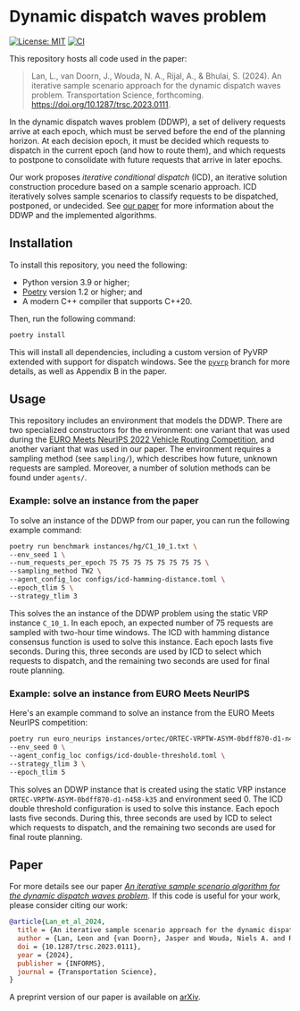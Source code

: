 # Dynamic dispatch waves problem
 [![License: MIT](https://img.shields.io/badge/License-MIT-yellow.svg)](https://opensource.org/licenses/MIT)
[![CI](https://github.com/leonlan/dynamic-dispatch-waves/actions/workflows/CI.yml/badge.svg)](https://github.com/leonlan/dynamic-dispatch-waves/actions/workflows/CI.yml)

This repository hosts all code used in the paper:

> Lan, L., van Doorn, J., Wouda, N. A., Rijal, A., & Bhulai, S. (2024). An iterative sample scenario approach for the dynamic dispatch waves problem. Transportation Science, forthcoming. https://doi.org/10.1287/trsc.2023.0111.

In the dynamic dispatch waves problem (DDWP), a set of delivery requests arrive at each epoch, which must be served before the end of the planning horizon. 
At each decision epoch, it must be decided which requests to dispatch in the current epoch (and how to route them), and which requests to postpone to consolidate with future requests that arrive in later epochs.

Our work proposes _iterative conditional dispatch_ (ICD), an iterative solution construction procedure based on a sample scenario approach. ICD iteratively solves sample scenarios to classify requests to be dispatched, postponed, or undecided. See [our paper](#paper) for more information about the DDWP and the implemented algorithms.


## Installation

To install this repository, you need the following:
- Python version 3.9 or higher;
- [Poetry](https://python-poetry.org/) version 1.2 or higher; and
- A modern C++ compiler that supports C++20.

Then, run the following command:

```bash
poetry install
```

This will install all dependencies, including a custom version of PyVRP extended with support for dispatch windows. See the [`pyvrp`](https://github.com/leonlan/dynamic-dispatch-waves/tree/pyvrp) branch for more details, as well as Appendix B in the paper. 

## Usage

This repository includes an environment that models the DDWP.
There are two specialized constructors for the environment: one variant that was used during the [EURO Meets NeurIPS 2022 Vehicle Routing Competition](https://euro-neurips-vrp-2022.challenges.ortec.com/), and another variant that was used in our paper. 
The environment requires a sampling method (see `sampling/`), which describes how future, unknown requests are sampled.
Moreover, a number of solution methods can be found under `agents/`.

### Example: solve an instance from the paper

To solve an instance of the DDWP from our paper, you can run the following example command:

``` bash
poetry run benchmark instances/hg/C1_10_1.txt \
--env_seed 1 \
--num_requests_per_epoch 75 75 75 75 75 75 75 75 \
--sampling_method TW2 \
--agent_config_loc configs/icd-hamming-distance.toml \
--epoch_tlim 5 \
--strategy_tlim 3 
```

This solves the an instance of the DDWP problem using the static VRP instance `C_10_1`.
In each epoch, an expected number of 75 requests are sampled with two-hour time windows.
The ICD with hamming distance consensus function is used to solve this instance.
Each epoch lasts five seconds. During this, three seconds are used by ICD to select which requests to dispatch, and the remaining two seconds are used for final route planning.

### Example: solve an instance from EURO Meets NeurIPS

Here's an example command to solve an instance from the EURO Meets NeurIPS competition:

``` bash
poetry run euro_neurips instances/ortec/ORTEC-VRPTW-ASYM-0bdff870-d1-n458-k35.txt \
--env_seed 0 \
--agent_config_loc configs/icd-double-threshold.toml \
--strategy_tlim 3 \
--epoch_tlim 5 
```

This solves an DDWP instance that is created using the static VRP instance `ORTEC-VRPTW-ASYM-0bdff870-d1-n458-k35` and environment seed 0.
The ICD double threshold configuration is used to solve this instance.
Each epoch lasts five seconds. During this, three seconds are used by ICD to select which requests to dispatch, and the remaining two seconds are used for final route planning.

## Paper

For more details see our paper *[An iterative sample scenario algorithm for the dynamic dispatch waves problem](https://pubsonline.informs.org/doi/10.1287/trsc.2023.0111)*. If this code is useful for your work, please consider citing our work:

``` bibtex
@article{Lan_et_al_2024,
  title = {An iterative sample scenario approach for the dynamic dispatch waves problem},
  author = {Lan, Leon and {van Doorn}, Jasper and Wouda, Niels A. and Rijal, Arpan and Bhulai, Sandjai},
  doi = {10.1287/trsc.2023.0111},
  year = {2024},
  publisher = {INFORMS},
  journal = {Transportation Science},
}
```

A preprint version of our paper is available on [arXiv](https://arxiv.org/abs/2308.14476).
